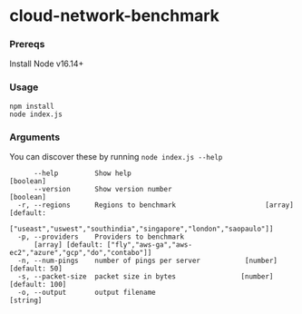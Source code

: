 # cloud-network-benchmark

### Prereqs

Install Node v16.14+

### Usage

```
npm install
node index.js
```

### Arguments

You can discover these by running `node index.js --help`

```
      --help         Show help                                         [boolean]
      --version      Show version number                               [boolean]
  -r, --regions      Regions to benchmark                      [array] [default:
               ["useast","uswest","southindia","singapore","london","saopaulo"]]
  -p, --providers    Providers to benchmark
      [array] [default: ["fly","aws-ga","aws-ec2","azure","gcp","do","contabo"]]
  -n, --num-pings    number of pings per server           [number] [default: 50]
  -s, --packet-size  packet size in bytes                [number] [default: 100]
  -o, --output       output filename                                    [string]
```
